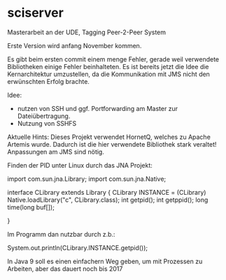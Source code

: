 # sciserver
Masterarbeit an der UDE, Tagging Peer-2-Peer System

Erste Version wird anfang November kommen.

Es gibt beim ersten commit einem menge Fehler, gerade weil verwendete Bibliotheken einige Fehler beinhalteten.
Es ist bereits jetzt die Idee die Kernarchitektur umzustellen, da die Kommunikation mit JMS nicht den erwünschten Erfolg brachte.

Idee: 
- nutzen von SSH und ggf. Portforwarding am Master zur Dateiübertragung.
- Nutzung von SSHFS


Aktuelle Hints:
Dieses Projekt verwendet HornetQ, welches zu Apache Artemis wurde. 
Dadurch ist die hier verwendete Bibliothek stark veraltet!
Anpassungen am JMS sind nötig.




Finden der PID unter Linux durch das JNA Projekt:

import com.sun.jna.Library;
import com.sun.jna.Native;


interface CLibrary extends Library {
    CLibrary INSTANCE = (CLibrary) Native.loadLibrary("c", CLibrary.class);
    int getpid();
    int getppid();
    long time(long buf[]);

}


Im Programm dan nutzbar durch z.b.:

System.out.println(CLibrary.INSTANCE.getpid());



In Java 9 soll es einen einfachern Weg geben, um mit Prozessen zu Arbeiten, aber das dauert noch bis 2017 
